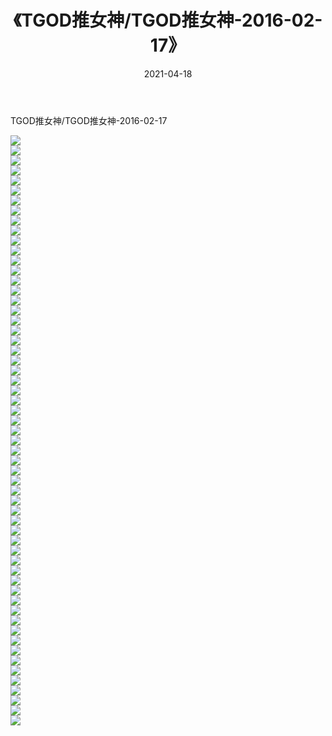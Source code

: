 ﻿---
layout: post
title:  《TGOD推女神/TGOD推女神-2016-02-17》
date:   2021-04-18
img: http://img.660000.xyz/Sharelink/网络美图/2021/TGOD推女神/TGOD推女神-2016-02-17/000.jpg
categories: [美女, 清纯, 唯美]
---

TGOD推女神/TGOD推女神-2016-02-17

 ![](http://img.660000.xyz/Sharelink/网络美图/2021/TGOD推女神/TGOD推女神-2016-02-17/001.jpg) <br>![](http://img.660000.xyz/Sharelink/网络美图/2021/TGOD推女神/TGOD推女神-2016-02-17/002.jpg) <br>![](http://img.660000.xyz/Sharelink/网络美图/2021/TGOD推女神/TGOD推女神-2016-02-17/003.jpg) <br>![](http://img.660000.xyz/Sharelink/网络美图/2021/TGOD推女神/TGOD推女神-2016-02-17/004.jpg) <br>![](http://img.660000.xyz/Sharelink/网络美图/2021/TGOD推女神/TGOD推女神-2016-02-17/005.jpg) <br>![](http://img.660000.xyz/Sharelink/网络美图/2021/TGOD推女神/TGOD推女神-2016-02-17/006.jpg) <br>![](http://img.660000.xyz/Sharelink/网络美图/2021/TGOD推女神/TGOD推女神-2016-02-17/007.jpg) <br>![](http://img.660000.xyz/Sharelink/网络美图/2021/TGOD推女神/TGOD推女神-2016-02-17/008.jpg) <br>![](http://img.660000.xyz/Sharelink/网络美图/2021/TGOD推女神/TGOD推女神-2016-02-17/009.jpg) <br>![](http://img.660000.xyz/Sharelink/网络美图/2021/TGOD推女神/TGOD推女神-2016-02-17/010.jpg) <br>![](http://img.660000.xyz/Sharelink/网络美图/2021/TGOD推女神/TGOD推女神-2016-02-17/011.jpg) <br>![](http://img.660000.xyz/Sharelink/网络美图/2021/TGOD推女神/TGOD推女神-2016-02-17/012.jpg) <br>![](http://img.660000.xyz/Sharelink/网络美图/2021/TGOD推女神/TGOD推女神-2016-02-17/013.jpg) <br>![](http://img.660000.xyz/Sharelink/网络美图/2021/TGOD推女神/TGOD推女神-2016-02-17/014.jpg) <br>![](http://img.660000.xyz/Sharelink/网络美图/2021/TGOD推女神/TGOD推女神-2016-02-17/015.jpg) <br>![](http://img.660000.xyz/Sharelink/网络美图/2021/TGOD推女神/TGOD推女神-2016-02-17/016.jpg) <br>![](http://img.660000.xyz/Sharelink/网络美图/2021/TGOD推女神/TGOD推女神-2016-02-17/017.jpg) <br>![](http://img.660000.xyz/Sharelink/网络美图/2021/TGOD推女神/TGOD推女神-2016-02-17/018.jpg) <br>![](http://img.660000.xyz/Sharelink/网络美图/2021/TGOD推女神/TGOD推女神-2016-02-17/019.jpg) <br>![](http://img.660000.xyz/Sharelink/网络美图/2021/TGOD推女神/TGOD推女神-2016-02-17/020.jpg) <br>![](http://img.660000.xyz/Sharelink/网络美图/2021/TGOD推女神/TGOD推女神-2016-02-17/021.jpg) <br>![](http://img.660000.xyz/Sharelink/网络美图/2021/TGOD推女神/TGOD推女神-2016-02-17/022.jpg) <br>![](http://img.660000.xyz/Sharelink/网络美图/2021/TGOD推女神/TGOD推女神-2016-02-17/023.jpg) <br>![](http://img.660000.xyz/Sharelink/网络美图/2021/TGOD推女神/TGOD推女神-2016-02-17/024.jpg) <br>![](http://img.660000.xyz/Sharelink/网络美图/2021/TGOD推女神/TGOD推女神-2016-02-17/025.jpg) <br>![](http://img.660000.xyz/Sharelink/网络美图/2021/TGOD推女神/TGOD推女神-2016-02-17/026.jpg) <br>![](http://img.660000.xyz/Sharelink/网络美图/2021/TGOD推女神/TGOD推女神-2016-02-17/027.jpg) <br>![](http://img.660000.xyz/Sharelink/网络美图/2021/TGOD推女神/TGOD推女神-2016-02-17/028.jpg) <br>![](http://img.660000.xyz/Sharelink/网络美图/2021/TGOD推女神/TGOD推女神-2016-02-17/029.jpg) <br>![](http://img.660000.xyz/Sharelink/网络美图/2021/TGOD推女神/TGOD推女神-2016-02-17/030.jpg) <br>![](http://img.660000.xyz/Sharelink/网络美图/2021/TGOD推女神/TGOD推女神-2016-02-17/031.jpg) <br>![](http://img.660000.xyz/Sharelink/网络美图/2021/TGOD推女神/TGOD推女神-2016-02-17/032.jpg) <br>![](http://img.660000.xyz/Sharelink/网络美图/2021/TGOD推女神/TGOD推女神-2016-02-17/033.jpg) <br>![](http://img.660000.xyz/Sharelink/网络美图/2021/TGOD推女神/TGOD推女神-2016-02-17/034.jpg) <br>![](http://img.660000.xyz/Sharelink/网络美图/2021/TGOD推女神/TGOD推女神-2016-02-17/035.jpg) <br>![](http://img.660000.xyz/Sharelink/网络美图/2021/TGOD推女神/TGOD推女神-2016-02-17/036.jpg) <br>![](http://img.660000.xyz/Sharelink/网络美图/2021/TGOD推女神/TGOD推女神-2016-02-17/037.jpg) <br>![](http://img.660000.xyz/Sharelink/网络美图/2021/TGOD推女神/TGOD推女神-2016-02-17/038.jpg) <br>![](http://img.660000.xyz/Sharelink/网络美图/2021/TGOD推女神/TGOD推女神-2016-02-17/039.jpg) <br>![](http://img.660000.xyz/Sharelink/网络美图/2021/TGOD推女神/TGOD推女神-2016-02-17/040.jpg) <br>![](http://img.660000.xyz/Sharelink/网络美图/2021/TGOD推女神/TGOD推女神-2016-02-17/041.jpg) <br>![](http://img.660000.xyz/Sharelink/网络美图/2021/TGOD推女神/TGOD推女神-2016-02-17/042.jpg) <br>![](http://img.660000.xyz/Sharelink/网络美图/2021/TGOD推女神/TGOD推女神-2016-02-17/043.jpg) <br>![](http://img.660000.xyz/Sharelink/网络美图/2021/TGOD推女神/TGOD推女神-2016-02-17/044.jpg) <br>![](http://img.660000.xyz/Sharelink/网络美图/2021/TGOD推女神/TGOD推女神-2016-02-17/045.jpg) <br>![](http://img.660000.xyz/Sharelink/网络美图/2021/TGOD推女神/TGOD推女神-2016-02-17/046.jpg) <br>![](http://img.660000.xyz/Sharelink/网络美图/2021/TGOD推女神/TGOD推女神-2016-02-17/047.jpg) <br>![](http://img.660000.xyz/Sharelink/网络美图/2021/TGOD推女神/TGOD推女神-2016-02-17/048.jpg) <br>![](http://img.660000.xyz/Sharelink/网络美图/2021/TGOD推女神/TGOD推女神-2016-02-17/049.jpg) <br>![](http://img.660000.xyz/Sharelink/网络美图/2021/TGOD推女神/TGOD推女神-2016-02-17/050.jpg) <br>![](http://img.660000.xyz/Sharelink/网络美图/2021/TGOD推女神/TGOD推女神-2016-02-17/051.jpg) <br>![](http://img.660000.xyz/Sharelink/网络美图/2021/TGOD推女神/TGOD推女神-2016-02-17/052.jpg) <br>![](http://img.660000.xyz/Sharelink/网络美图/2021/TGOD推女神/TGOD推女神-2016-02-17/053.jpg) <br>![](http://img.660000.xyz/Sharelink/网络美图/2021/TGOD推女神/TGOD推女神-2016-02-17/054.jpg) <br>![](http://img.660000.xyz/Sharelink/网络美图/2021/TGOD推女神/TGOD推女神-2016-02-17/055.jpg) <br>![](http://img.660000.xyz/Sharelink/网络美图/2021/TGOD推女神/TGOD推女神-2016-02-17/056.jpg) <br>![](http://img.660000.xyz/Sharelink/网络美图/2021/TGOD推女神/TGOD推女神-2016-02-17/057.jpg) <br>![](http://img.660000.xyz/Sharelink/网络美图/2021/TGOD推女神/TGOD推女神-2016-02-17/058.jpg) <br>![](http://img.660000.xyz/Sharelink/网络美图/2021/TGOD推女神/TGOD推女神-2016-02-17/059.jpg) <br>